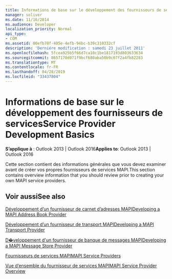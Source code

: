 ```yaml
---
title: Informations de base sur le développement des fournisseurs de services
manager: soliver
ms.date: 11/16/2014
ms.audience: Developer
localization_priority: Normal
api_type:
- COM
ms.assetid: 00efb70f-405e-4efb-94bc-b39c310332cf
description: 'Derniére modification : samedi 23 juillet 2011'
ms.openlocfilehash: 5fcea925b5f66d7ca10c1be1817193d803633634
ms.sourcegitcommit: 8657170d071f9bcf680aba50b9c07f2a4fb82283
ms.translationtype: MT
ms.contentlocale: fr-FR
ms.lasthandoff: 04/28/2019
ms.locfileid: "33437804"
---
```

# <a name="service-provider-development-basics"></a><span data-ttu-id="5915c-103">Informations de base sur le développement des fournisseurs de services</span><span class="sxs-lookup"><span data-stu-id="5915c-103">Service Provider Development Basics</span></span>

  
  
<span data-ttu-id="5915c-104">**S’applique à** : Outlook 2013 | Outlook 2016</span><span class="sxs-lookup"><span data-stu-id="5915c-104">**Applies to**: Outlook 2013 | Outlook 2016</span></span> 
  
<span data-ttu-id="5915c-105">Cette section contient des informations générales que vous devez examiner avant de créer vos propres fournisseurs de services MAPI.</span><span class="sxs-lookup"><span data-stu-id="5915c-105">This section contains overview information that you should review prior to creating your own MAPI service providers.</span></span>
  
## <a name="see-also"></a><span data-ttu-id="5915c-106">Voir aussi</span><span class="sxs-lookup"><span data-stu-id="5915c-106">See also</span></span>



[<span data-ttu-id="5915c-107">Développement d’un fournisseur de carnet d’adresses MAPI</span><span class="sxs-lookup"><span data-stu-id="5915c-107">Developing a MAPI Address Book Provider</span></span>](developing-a-mapi-address-book-provider.md)
  
[<span data-ttu-id="5915c-108">Développement d’un fournisseur de transport MAPI</span><span class="sxs-lookup"><span data-stu-id="5915c-108">Developing a MAPI Transport Provider</span></span>](developing-a-mapi-transport-provider.md)
  
[<span data-ttu-id="5915c-109">D�veloppement d'un fournisseur de banque de messages MAPI</span><span class="sxs-lookup"><span data-stu-id="5915c-109">Developing a MAPI Message Store Provider</span></span>](developing-a-mapi-message-store-provider.md)
  
[<span data-ttu-id="5915c-110">Fournisseurs de services MAPI</span><span class="sxs-lookup"><span data-stu-id="5915c-110">MAPI Service Providers</span></span>](mapi-service-providers.md)
  
[<span data-ttu-id="5915c-111">Vue d’ensemble du fournisseur de services MAPI</span><span class="sxs-lookup"><span data-stu-id="5915c-111">MAPI Service Provider Overview</span></span>](mapi-service-provider-overview.md)

